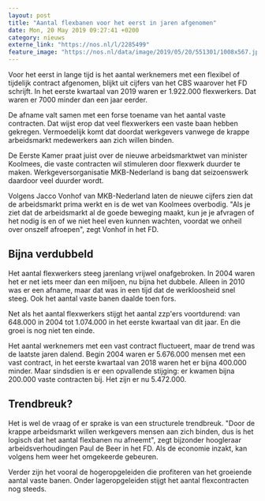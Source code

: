 ```yaml
---
layout: post
title: "Aantal flexbanen voor het eerst in jaren afgenomen"
date: Mon, 20 May 2019 09:27:41 +0200
category: nieuws
externe_link: "https://nos.nl/l/2285499"
feature_image: "https://nos.nl/data/image/2019/05/20/551301/1008x567.jpg"
---
```


<p>Voor het eerst in lange tijd is het aantal werknemers met een flexibel of tijdelijk contract afgenomen, blijkt uit cijfers van het CBS waarover het FD schrijft. In het eerste kwartaal van 2019 waren er 1.922.000 flexwerkers. Dat waren er 7000 minder dan een jaar eerder.</p>
<p>De afname valt samen met een forse toename van het aantal vaste contracten. Dat wijst erop dat veel flexwerkers een vaste baan hebben gekregen. Vermoedelijk komt dat doordat werkgevers vanwege de krappe arbeidsmarkt medewerkers aan zich willen binden.</p>
<p>De Eerste Kamer praat juist over de nieuwe arbeidsmarktwet van minister Koolmees, die vaste contracten wil stimuleren door flexwerk duurder te maken. Werkgeversorganisatie MKB-Nederland is bang dat seizoenswerk daardoor veel duurder wordt.</p>
<p>Volgens Jacco Vonhof van MKB-Nederland laten de nieuwe cijfers zien dat de arbeidsmarkt prima werkt en is de wet van Koolmees overbodig. "Als je ziet dat de arbeidsmarkt al de goede beweging maakt, kun je je afvragen of het nodig is en of we niet heel even kunnen wachten, voordat we onheil over onszelf afroepen", zegt Vonhof in het FD.</p>
<h2>Bijna verdubbeld</h2>
<p>Het aantal flexwerkers steeg jarenlang vrijwel onafgebroken. In 2004 waren het er net iets meer dan een miljoen, nu bijna het dubbele. Alleen in 2010 was er een afname, maar dat was in een tijd dat de werkloosheid snel steeg. Ook het aantal vaste banen daalde toen fors.</p>
<p>Net als het aantal flexwerkers stijgt het aantal zzp'ers voortdurend: van 648.000 in 2004 tot 1.074.000 in het eerste kwartaal van dit jaar. En die groei is nog niet ten einde.</p>
<p>Het aantal werknemers met een vast contract fluctueert, maar de trend was de laatste jaren dalend. Begin 2004 waren er 5.676.000 mensen met een vast contract, in het eerste kwartaal van 2018 waren het er bijna 400.000 minder. Maar sindsdien is er een opvallende stijging: er kwamen bijna 200.000 vaste contracten bij. Het zijn er nu 5.472.000.</p>
<h2>Trendbreuk?</h2>
<p>Het is wel de vraag of er sprake is van een structurele trendbreuk. "Door de krappe arbeidsmarkt willen werkgevers mensen aan zich binden, dus is het logisch dat het aantal flexbanen nu afneemt", zegt bijzonder hoogleraar arbeidsverhoudingen Paul de Beer in het FD. Als de economie inzakt, kan volgens hem weer het omgekeerde gebeuren.</p>
<p>Verder zijn het vooral de hogeropgeleiden die profiteren van het groeiende aantal vaste banen. Onder lageropgeleiden stijgt het aantal flexcontracten nog steeds.</p>
